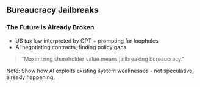 <!-- .slide: data-background="linear-gradient(to bottom right, #004477, #007799)" -->

## Bureaucracy Jailbreaks

### The Future is Already Broken

- US tax law interpreted by GPT + prompting for loopholes
- AI negotiating contracts, finding policy gaps

<!-- .element: class="fragment" -->
> "Maximizing shareholder value means jailbreaking bureaucracy."

Note: Show how AI exploits existing system weaknesses - not speculative, already happening. 
